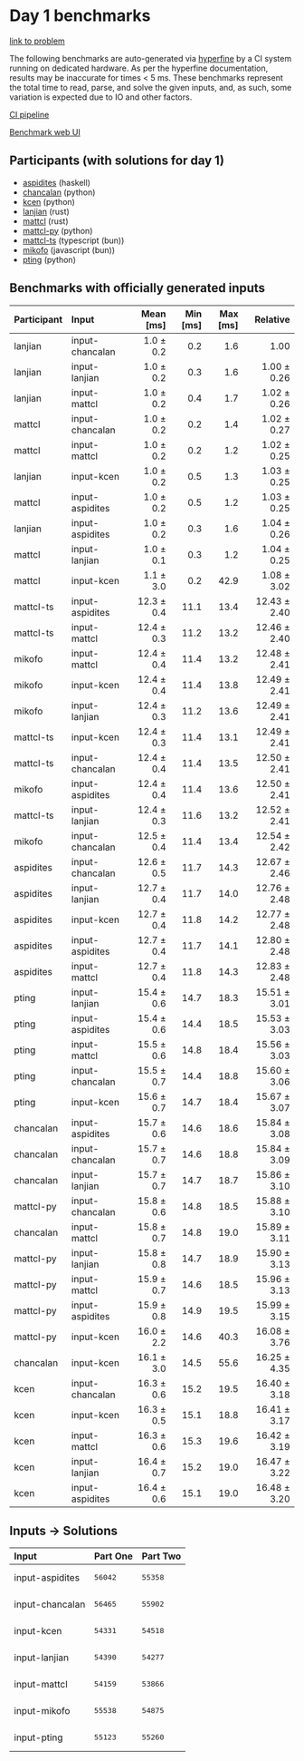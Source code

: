 # Day 1 benchmarks

[link to problem](https://adventofcode.com/2023/day/1)

The following benchmarks are auto-generated via
[hyperfine](https://github.com/sharkdp/hyperfine) by a CI system running on
dedicated hardware. As per the hyperfine documentation, results may be
inaccurate for times < 5 ms. These benchmarks represent the total time to read,
parse, and solve the given inputs, and, as such, some variation is expected due
to IO and other factors.

[CI pipeline](http://ci.papercode.net:8080/teams/main/pipelines/aoc2023)

[Benchmark web UI](https://aoc.ancalagon.black)


## Participants (with solutions for day 1)

- [aspidites](https://github.com/aspidites/aoc2023) (haskell)
- [chancalan](https://github.com/chancalan/aoc2023) (python)
- [kcen](https://github.com/kcen/aoc2023) (python)
- [lanjian](https://github.com/lanjian/aoc-2023) (rust)
- [mattcl](https://github.com/mattcl/aoc2023) (rust)
- [mattcl-py](https://github.com/mattcl/aoc2023-py) (python)
- [mattcl-ts](https://github.com/mattcl/aoc2023-js) (typescript (bun))
- [mikofo](https://github.com/mikofo/advent-of-code-2023) (javascript (bun))
- [pting](https://github.com/pting/aoc2023) (python)


## Benchmarks with officially generated inputs

| Participant | Input | Mean [ms] | Min [ms] | Max [ms] | Relative |
|:---|:---|---:|---:|---:|---:|
| lanjian | input-chancalan | 1.0 ± 0.2 | 0.2 | 1.6 | 1.00 |
| lanjian | input-lanjian | 1.0 ± 0.2 | 0.3 | 1.6 | 1.00 ± 0.26 |
| lanjian | input-mattcl | 1.0 ± 0.2 | 0.4 | 1.7 | 1.02 ± 0.26 |
| mattcl | input-chancalan | 1.0 ± 0.2 | 0.2 | 1.4 | 1.02 ± 0.27 |
| mattcl | input-mattcl | 1.0 ± 0.2 | 0.2 | 1.2 | 1.02 ± 0.25 |
| lanjian | input-kcen | 1.0 ± 0.2 | 0.5 | 1.3 | 1.03 ± 0.25 |
| mattcl | input-aspidites | 1.0 ± 0.2 | 0.5 | 1.2 | 1.03 ± 0.25 |
| lanjian | input-aspidites | 1.0 ± 0.2 | 0.3 | 1.6 | 1.04 ± 0.26 |
| mattcl | input-lanjian | 1.0 ± 0.1 | 0.3 | 1.2 | 1.04 ± 0.25 |
| mattcl | input-kcen | 1.1 ± 3.0 | 0.2 | 42.9 | 1.08 ± 3.02 |
| mattcl-ts | input-aspidites | 12.3 ± 0.4 | 11.1 | 13.4 | 12.43 ± 2.40 |
| mattcl-ts | input-mattcl | 12.4 ± 0.3 | 11.2 | 13.2 | 12.46 ± 2.40 |
| mikofo | input-mattcl | 12.4 ± 0.4 | 11.4 | 13.2 | 12.48 ± 2.41 |
| mikofo | input-kcen | 12.4 ± 0.4 | 11.4 | 13.8 | 12.49 ± 2.41 |
| mikofo | input-lanjian | 12.4 ± 0.3 | 11.2 | 13.6 | 12.49 ± 2.41 |
| mattcl-ts | input-kcen | 12.4 ± 0.3 | 11.4 | 13.1 | 12.49 ± 2.41 |
| mattcl-ts | input-chancalan | 12.4 ± 0.4 | 11.4 | 13.5 | 12.50 ± 2.41 |
| mikofo | input-aspidites | 12.4 ± 0.4 | 11.4 | 13.6 | 12.50 ± 2.41 |
| mattcl-ts | input-lanjian | 12.4 ± 0.3 | 11.6 | 13.2 | 12.52 ± 2.41 |
| mikofo | input-chancalan | 12.5 ± 0.4 | 11.4 | 13.4 | 12.54 ± 2.42 |
| aspidites | input-chancalan | 12.6 ± 0.5 | 11.7 | 14.3 | 12.67 ± 2.46 |
| aspidites | input-lanjian | 12.7 ± 0.4 | 11.7 | 14.0 | 12.76 ± 2.48 |
| aspidites | input-kcen | 12.7 ± 0.4 | 11.8 | 14.2 | 12.77 ± 2.48 |
| aspidites | input-aspidites | 12.7 ± 0.4 | 11.7 | 14.1 | 12.80 ± 2.48 |
| aspidites | input-mattcl | 12.7 ± 0.4 | 11.8 | 14.3 | 12.83 ± 2.48 |
| pting | input-lanjian | 15.4 ± 0.6 | 14.7 | 18.3 | 15.51 ± 3.01 |
| pting | input-aspidites | 15.4 ± 0.6 | 14.4 | 18.5 | 15.53 ± 3.03 |
| pting | input-mattcl | 15.5 ± 0.6 | 14.8 | 18.4 | 15.56 ± 3.03 |
| pting | input-chancalan | 15.5 ± 0.7 | 14.4 | 18.8 | 15.60 ± 3.06 |
| pting | input-kcen | 15.6 ± 0.7 | 14.7 | 18.4 | 15.67 ± 3.07 |
| chancalan | input-aspidites | 15.7 ± 0.6 | 14.6 | 18.6 | 15.84 ± 3.08 |
| chancalan | input-chancalan | 15.7 ± 0.7 | 14.6 | 18.8 | 15.84 ± 3.09 |
| chancalan | input-lanjian | 15.7 ± 0.7 | 14.7 | 18.7 | 15.86 ± 3.10 |
| mattcl-py | input-chancalan | 15.8 ± 0.6 | 14.8 | 18.5 | 15.88 ± 3.10 |
| chancalan | input-mattcl | 15.8 ± 0.7 | 14.8 | 19.0 | 15.89 ± 3.11 |
| mattcl-py | input-lanjian | 15.8 ± 0.8 | 14.7 | 18.9 | 15.90 ± 3.13 |
| mattcl-py | input-mattcl | 15.9 ± 0.7 | 14.6 | 18.5 | 15.96 ± 3.13 |
| mattcl-py | input-aspidites | 15.9 ± 0.8 | 14.9 | 19.5 | 15.99 ± 3.15 |
| mattcl-py | input-kcen | 16.0 ± 2.2 | 14.6 | 40.3 | 16.08 ± 3.76 |
| chancalan | input-kcen | 16.1 ± 3.0 | 14.5 | 55.6 | 16.25 ± 4.35 |
| kcen | input-chancalan | 16.3 ± 0.6 | 15.2 | 19.5 | 16.40 ± 3.18 |
| kcen | input-kcen | 16.3 ± 0.5 | 15.1 | 18.8 | 16.41 ± 3.17 |
| kcen | input-mattcl | 16.3 ± 0.6 | 15.3 | 19.6 | 16.42 ± 3.19 |
| kcen | input-lanjian | 16.4 ± 0.7 | 15.2 | 19.0 | 16.47 ± 3.22 |
| kcen | input-aspidites | 16.4 ± 0.6 | 15.1 | 19.0 | 16.48 ± 3.20 |


## Inputs -> Solutions

| Input | Part One | Part Two |
|:---|:---|:---|
|input-aspidites|<pre>56042</pre>|<pre>55358</pre>|
|input-chancalan|<pre>56465</pre>|<pre>55902</pre>|
|input-kcen|<pre>54331</pre>|<pre>54518</pre>|
|input-lanjian|<pre>54390</pre>|<pre>54277</pre>|
|input-mattcl|<pre>54159</pre>|<pre>53866</pre>|
|input-mikofo|<pre>55538</pre>|<pre>54875</pre>|
|input-pting|<pre>55123</pre>|<pre>55260</pre>|
